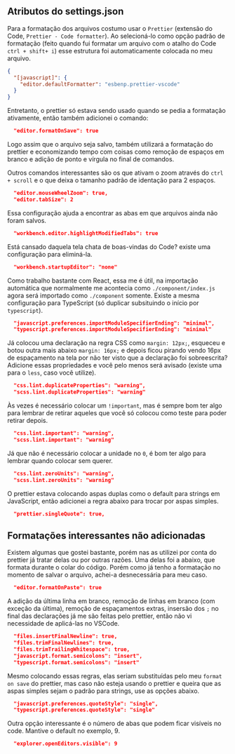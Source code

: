 ## Atributos do settings.json

Para a formatação dos arquivos costumo usar o `Prettier` (extensão do Code, `Prettier - Code formatter`). Ao selecioná-lo como opção padrão de formatação (feito quando fui formatar um arquivo com o atalho do Code `ctrl + shift+ i`) esse estrutura foi automaticamente colocada no meu arquivo.

```json
{
  "[javascript]": {
    "editor.defaultFormatter": "esbenp.prettier-vscode"
  }
}
```

Entretanto, o prettier só estava sendo usado quando se pedia a formatação ativamente, então também adicionei o comando:

```json
  "editor.formatOnSave": true
```

Logo assim que o arquivo seja salvo, também utilizará a formatação do prettier e economizando tempo com coisas como remoção de espaços em branco e adição de ponto e vírgula no final de comandos.

Outros comandos interessantes são os que ativam o zoom através do `ctrl + scroll` e o que deixa o tamanho padrão de identação para 2 espaços.

```json
  "editor.mouseWheelZoom": true,
  "editor.tabSize": 2
```

Essa configuração ajuda a encontrar as abas em que arquivos ainda não foram salvos.

```json
  "workbench.editor.highlightModifiedTabs": true
```

Está cansado daquela tela chata de boas-vindas do Code? existe uma configuração para eliminá-la.

```json
  "workbench.startupEditor": "none"
```

Como trabalho bastante com React, essa me é útil, na importação automática que normalmente me acontecia como `./component/index.js` agora será importado como `./component` somente. Existe a mesma configuração para TypeScript (só duplicar subsituindo o início por `typescript`).

```json
  "javascript.preferences.importModuleSpecifierEnding": "minimal",
  "typescript.preferences.importModuleSpecifierEnding": "minimal"
```

Já colocou uma declaração na regra CSS como `margin: 12px;`, esqueceu e botou outra mais abaixo `margin: 16px;` e depois ficou pirando vendo 16px de espaçamento na tela por não ter visto que a declaração foi sobreescrita? Adicione essas propriedades e você pelo menos será avisado (existe uma para o `less`, caso você utilize).

```json
  "css.lint.duplicateProperties": "warning",
  "scss.lint.duplicateProperties": "warning"
```

Às vezes é necessário colocar um `!important`, mas é sempre bom ter algo para lembrar de retirar aqueles que você só colocou como teste para poder retirar depois.

```json
  "css.lint.important": "warning",
  "scss.lint.important": "warning"
```

Já que não é necessário colocar a unidade no `0`, é bom ter algo para lembrar quando colocar sem querer.

```json
  "css.lint.zeroUnits": "warning",
  "scss.lint.zeroUnits": "warning"
```

O prettier estava colocando aspas duplas como o default para strings em JavaScript, então adicionei a regra abaixo para trocar por aspas simples.

```json
  "prettier.singleQuote": true,
```

## Formatações interessantes não adicionadas

Existem algumas que gostei bastante, porém nas as utilizei por conta do prettier já tratar delas ou por outras razões. Uma delas foi a abaixo, que formata durante o colar do código. Porém como já tenho a formatação no momento de salvar o arquivo, achei-a desnecessária para meu caso.

```json
  "editor.formatOnPaste": true
```

A adição da última linha em branco, remoção de linhas em branco (com exceção da última), remoção de espaçamentos extras, insersão dos `;` no final das declarações já me são feitas pelo prettier, então não vi necessidade de aplicá-las no VSCode.

```json
  "files.insertFinalNewline": true,
  "files.trimFinalNewlines": true,
  "files.trimTrailingWhitespace": true,
  "javascript.format.semicolons": "insert",
  "typescript.format.semicolons": "insert"
```

Mesmo colocando essas regras, elas seriam substituídas pelo meu `format on save` do prettier, mas caso não esteja usando o prettier e queira que as aspas simples sejam o padrão para strings, use as opções abaixo.

```json
  "javascript.preferences.quoteStyle": "single",
  "typescript.preferences.quoteStyle": "single"
```

Outra opção interessante é o número de abas que podem ficar visíveis no code. Mantive o default no exemplo, 9.

```json
  "explorer.openEditors.visible": 9
```
